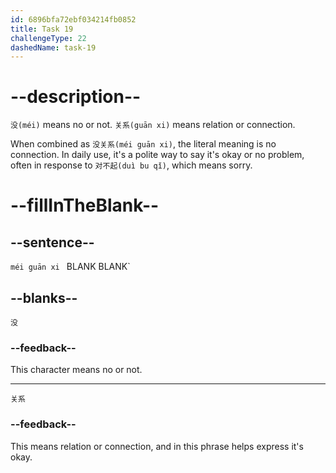 ```yaml
---
id: 6896bfa72ebf034214fb0852
title: Task 19
challengeType: 22
dashedName: task-19
---
```


<!-- (Audio) B：没关系 -->

# --description--

`没(méi)` means no or not. `关系(guān xi)` means relation or connection.

When combined as `没关系(méi guān xi)`, the literal meaning is no connection. In daily use, it's a polite way to say it's okay or no problem, often in response to `对不起(duì bu qǐ)`, which means sorry.

# --fillInTheBlank--

## --sentence--

`méi guān xi ` 
BLANK BLANK`

## --blanks--

`没`

### --feedback--

This character means no or not.

---

`关系`

### --feedback--

This means relation or connection, and in this phrase helps express it's okay.
